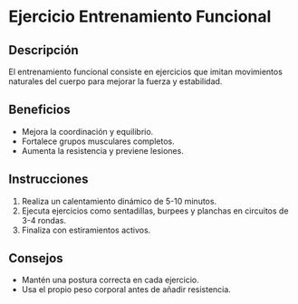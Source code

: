 # Ejercicio Entrenamiento Funcional

## Descripción
El entrenamiento funcional consiste en ejercicios que imitan movimientos naturales del cuerpo para mejorar la fuerza y estabilidad.

## Beneficios
- Mejora la coordinación y equilibrio.
- Fortalece grupos musculares completos.
- Aumenta la resistencia y previene lesiones.

## Instrucciones
1. Realiza un calentamiento dinámico de 5-10 minutos.
2. Ejecuta ejercicios como sentadillas, burpees y planchas en circuitos de 3-4 rondas.
3. Finaliza con estiramientos activos.

## Consejos
- Mantén una postura correcta en cada ejercicio.
- Usa el propio peso corporal antes de añadir resistencia.